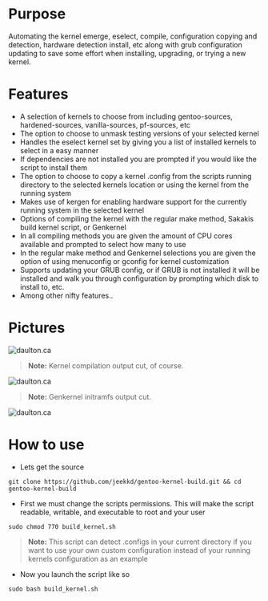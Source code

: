 Purpose
===

Automating the kernel emerge, eselect, compile, configuration copying and detection, 
hardware detection install, etc along with grub configuration updating to save some effort when 
installing, upgrading, or trying a new kernel.

Features
===

- A selection of kernels to choose from including gentoo-sources, hardened-sources, vanilla-sources, pf-sources, etc
- The option to choose to unmask testing versions of your selected kernel
- Handles the eselect kernel set by giving you a list of installed kernels to select in a easy manner
- If dependencies are not installed you are prompted if you would like the script to install them
- The option to choose to copy a kernel .config from the scripts running directory to the selected kernels location or using the kernel from the running system
- Makes use of kergen for enabling hardware support for the currently running system in the selected kernel
- Options of compiling the kernel with the regular make method, Sakakis build kernel script, or Genkernel
- In all compiling methods you are given the amount of CPU cores available and prompted to select how many to use
- In the regular make method and Genkernel selections you are given the option of using menuconfig or gconfig for kernel customization
- Supports updating your GRUB config, or if GRUB is not installed it will be installed and walk you through configuration by prompting which disk to install to, etc.
- Among other nifty features..

Pictures
===

![daulton.ca](https://daulton.ca/lib/exe/fetch.php/bash_script_pictures:build-kernel-01.png?cache=)

> **Note:** 
> Kernel compilation output cut, of course.

![daulton.ca](https://daulton.ca/lib/exe/fetch.php/bash_script_pictures:build-kernel-02.png?cache=)

> **Note:** 
> Genkernel initramfs output cut.

![daulton.ca](https://daulton.ca/lib/exe/fetch.php/bash_script_pictures:build-kernel-03.png?cache=)


How to use
===

- Lets get the source

```
git clone https://github.com/jeekkd/gentoo-kernel-build.git && cd gentoo-kernel-build
```

- First we must change the scripts permissions. This will make the script readable, writable, and 
executable to root and your user

```
sudo chmod 770 build_kernel.sh
```

> **Note:** 
> This script can detect .configs in your current directory if you want to use your own custom configuration
> instead of your running kernels configuration as an example

- Now you launch the script like so

```
sudo bash build_kernel.sh
```


